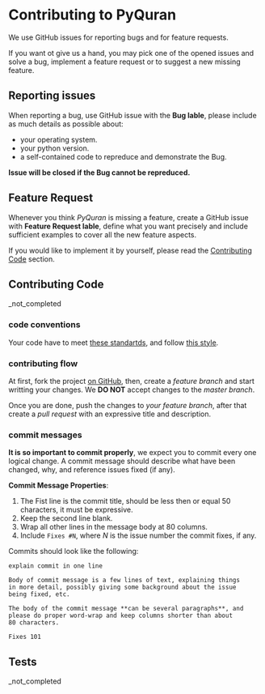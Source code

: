 Contributing to PyQuran
=======================
We use GitHub issues for reporting bugs and for feature requests.

If you want ot give us a hand, you may pick one of the opened issues and solve a bug, implement a feature request
or to suggest a new missing feature.


## Reporting issues

When reporting a bug, use GitHub issue with the **Bug lable**, please include  as 
much details as possible about:
- your operating system.
- your python version.
- a self-contained code to repreduce and demonstrate the Bug.

**Issue will be closed if the Bug cannot be repreduced.**


## Feature Request
Whenever you think *PyQuran* is missing a feature, create a GitHub issue with **Feature Request lable**,
define what you want precisely and include sufficient examples to cover all the new feature aspects.

If you would like to implement it by yourself, please read the [Contributing Code](#contributing-code) section.



## Contributing Code

_not_completed


### code conventions
Your code have to meet [these standartds](CodeConventions/README.md),
and follow [this style](CodeConventions/example_google.py).


### contributing flow

At first, fork the project [on GitHub](https://github.com/TahaMagdy/PyQuran/),
then, create a *feature branch* and start writting your changes. 
We **DO NOT** accept changes to the *master branch*.

Once you are done, push the changes to *your feature branch*, after that create a *pull request*
with an expressive title and description.

### commit messages

**It is so important to commit properly**, we expect you to commit every one logical change.
A commit message should describe what have been changed, why, and reference issues fixed (if
any). 

**Commit Message Properties**:
1. The Fist line is the commit title, should be less then or equal 50 characters, it must be expressive.
2. Keep the second line blank.
3. Wrap all other lines in the message body at 80 columns.
4. Include `Fixes #N`, where _N_ is the issue number the commit
    fixes, if any.

Commits should look like the following:
```text
explain commit in one line

Body of commit message is a few lines of text, explaining things
in more detail, possibly giving some background about the issue
being fixed, etc.

The body of the commit message **can be several paragraphs**, and
please do proper word-wrap and keep columns shorter than about
80 characters.

Fixes 101
```


## Tests

_not_completed
